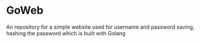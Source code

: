 # GoWeb
An repository for a simple website used for username and password saving, hashing the password which is built with Golang 
